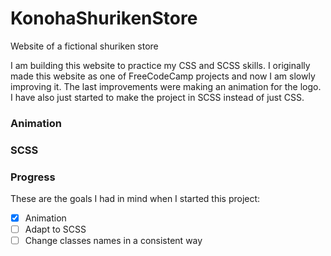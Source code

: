 # KonohaShurikenStore
Website of a fictional shuriken store

I am building this website to practice my CSS and SCSS skills. 
I originally made this website as one of FreeCodeCamp projects and now I am slowly improving it.
The last improvements were making an animation for the logo. 
I have also just started to make the project in SCSS instead of just CSS.

### Animation


### SCSS



### Progress
These are the goals I had in mind when I started this project:
- [x] Animation
- [ ] Adapt to SCSS
- [ ] Change classes names in a consistent way
